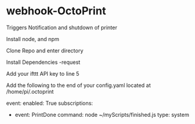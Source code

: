 # webhook-OctoPrint
Triggers Notification and shutdown of printer

Install node, and npm

Clone Repo and enter directory

Install Dependencies
  -request
  
Add your ifttt API key to line 5


Add the following to the end of your config.yaml located at /home/pi/.octoprint

event:
 enabled: True
 subscriptions:
  - event: PrintDone
    command: node ~/myScripts/finished.js
    type: system

